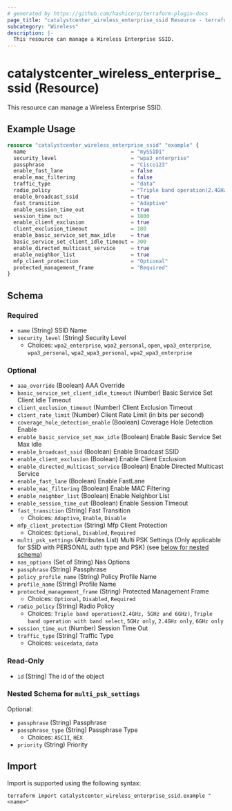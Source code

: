 ```yaml
---
# generated by https://github.com/hashicorp/terraform-plugin-docs
page_title: "catalystcenter_wireless_enterprise_ssid Resource - terraform-provider-catalystcenter"
subcategory: "Wireless"
description: |-
  This resource can manage a Wireless Enterprise SSID.
---
```


# catalystcenter_wireless_enterprise_ssid (Resource)

This resource can manage a Wireless Enterprise SSID.

## Example Usage

```terraform
resource "catalystcenter_wireless_enterprise_ssid" "example" {
  name                                  = "mySSID1"
  security_level                        = "wpa3_enterprise"
  passphrase                            = "Cisco123"
  enable_fast_lane                      = false
  enable_mac_filtering                  = false
  traffic_type                          = "data"
  radio_policy                          = "Triple band operation(2.4GHz, 5GHz and 6GHz)"
  enable_broadcast_ssid                 = true
  fast_transition                       = "Adaptive"
  enable_session_time_out               = true
  session_time_out                      = 1800
  enable_client_exclusion               = true
  client_exclusion_timeout              = 180
  enable_basic_service_set_max_idle     = true
  basic_service_set_client_idle_timeout = 300
  enable_directed_multicast_service     = true
  enable_neighbor_list                  = true
  mfp_client_protection                 = "Optional"
  protected_management_frame            = "Required"
}
```

<!-- schema generated by tfplugindocs -->
## Schema

### Required

- `name` (String) SSID Name
- `security_level` (String) Security Level
  - Choices: `wpa2_enterprise`, `wpa2_personal`, `open`, `wpa3_enterprise`, `wpa3_personal`, `wpa2_wpa3_personal`, `wpa2_wpa3_enterprise`

### Optional

- `aaa_override` (Boolean) AAA Override
- `basic_service_set_client_idle_timeout` (Number) Basic Service Set Client Idle Timeout
- `client_exclusion_timeout` (Number) Client Exclusion Timeout
- `client_rate_limit` (Number) Client Rate Limit (in bits per second)
- `coverage_hole_detection_enable` (Boolean) Coverage Hole Detection Enable
- `enable_basic_service_set_max_idle` (Boolean) Enable Basic Service Set Max Idle
- `enable_broadcast_ssid` (Boolean) Enable Broadcast SSID
- `enable_client_exclusion` (Boolean) Enable Client Exclusion
- `enable_directed_multicast_service` (Boolean) Enable Directed Multicast Service
- `enable_fast_lane` (Boolean) Enable FastLane
- `enable_mac_filtering` (Boolean) Enable MAC Filtering
- `enable_neighbor_list` (Boolean) Enable Neighbor List
- `enable_session_time_out` (Boolean) Enable Session Timeout
- `fast_transition` (String) Fast Transition
  - Choices: `Adaptive`, `Enable`, `Disable`
- `mfp_client_protection` (String) Mfp Client Protection
  - Choices: `Optional`, `Disabled`, `Required`
- `multi_psk_settings` (Attributes List) Multi PSK Settings (Only applicable for SSID with PERSONAL auth type and PSK) (see [below for nested schema](#nestedatt--multi_psk_settings))
- `nas_options` (Set of String) Nas Options
- `passphrase` (String) Passphrase
- `policy_profile_name` (String) Policy Profile Name
- `profile_name` (String) Profile Name
- `protected_management_frame` (String) Protected Management Frame
  - Choices: `Optional`, `Disabled`, `Required`
- `radio_policy` (String) Radio Policy
  - Choices: `Triple band operation(2.4GHz, 5GHz and 6GHz)`, `Triple band operation with band select`, `5GHz only`, `2.4GHz only`, `6GHz only`
- `session_time_out` (Number) Session Time Out
- `traffic_type` (String) Traffic Type
  - Choices: `voicedata`, `data`

### Read-Only

- `id` (String) The id of the object

<a id="nestedatt--multi_psk_settings"></a>
### Nested Schema for `multi_psk_settings`

Optional:

- `passphrase` (String) Passphrase
- `passphrase_type` (String) Passphrase Type
  - Choices: `ASCII`, `HEX`
- `priority` (String) Priority

## Import

Import is supported using the following syntax:

```shell
terraform import catalystcenter_wireless_enterprise_ssid.example "<name>"
```
